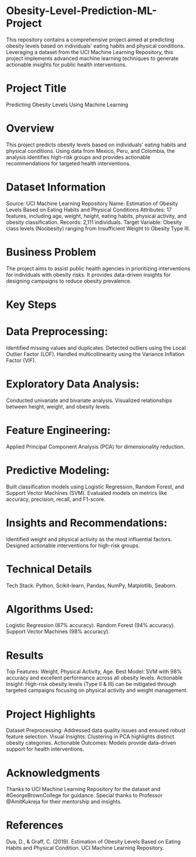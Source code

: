 # Obesity-Level-Prediction-ML-Project
This repository contains a comprehensive project aimed at predicting obesity levels based on individuals' eating habits and physical conditions. Leveraging a dataset from the UCI Machine Learning Repository, this project implements advanced machine learning techniques to generate actionable insights for public health interventions.

# Project Title
Predicting Obesity Levels Using Machine Learning

# Overview
This project predicts obesity levels based on individuals' eating habits and physical conditions. Using data from Mexico, Peru, and Colombia, the analysis identifies high-risk groups and provides actionable recommendations for targeted health interventions.

# Dataset Information
Source: UCI Machine Learning Repository
Name: Estimation of Obesity Levels Based on Eating Habits and Physical Conditions
Attributes: 17 features, including age, weight, height, eating habits, physical activity, and obesity classification.
Records: 2,111 individuals.
Target Variable: Obesity class levels (Noobesity) ranging from Insufficient Weight to Obesity Type III.

# Business Problem
The project aims to assist public health agencies in prioritizing interventions for individuals with obesity risks. It provides data-driven insights for designing campaigns to reduce obesity prevalence.

# Key Steps
# Data Preprocessing:

Identified missing values and duplicates.
Detected outliers using the Local Outlier Factor (LOF).
Handled multicollinearity using the Variance Inflation Factor (VIF).

# Exploratory Data Analysis:

Conducted univariate and bivariate analysis.
Visualized relationships between height, weight, and obesity levels.

# Feature Engineering:

Applied Principal Component Analysis (PCA) for dimensionality reduction.

# Predictive Modeling:

Built classification models using Logistic Regression, Random Forest, and Support Vector Machines (SVM).
Evaluated models on metrics like accuracy, precision, recall, and F1-score.

# Insights and Recommendations:

Identified weight and physical activity as the most influential factors.
Designed actionable interventions for high-risk groups.

# Technical Details

Tech Stack: Python, Scikit-learn, Pandas, NumPy, Matplotlib, Seaborn.

# Algorithms Used:

Logistic Regression (87% accuracy).
Random Forest (94% accuracy).
Support Vector Machines (98% accuracy).

# Results

Top Features: Weight, Physical Activity, Age.
Best Model: SVM with 98% accuracy and excellent performance across all obesity levels.
Actionable Insight: High-risk obesity levels (Type II & III) can be mitigated through targeted campaigns focusing on physical activity and weight management.

# Project Highlights

Dataset Preprocessing: Addressed data quality issues and ensured robust feature selection.
Visual Insights: Clustering in PCA highlights distinct obesity categories.
Actionable Outcomes: Models provide data-driven support for health interventions.

# Acknowledgments

Thanks to UCI Machine Learning Repository for the dataset and #GeorgeBrownCollege for guidance. Special thanks to Professor @AmitKukreja for their mentorship and insights.

# References

Dua, D., & Graff, C. (2019). Estimation of Obesity Levels Based on Eating Habits and Physical Condition. UCI Machine Learning Repository.



